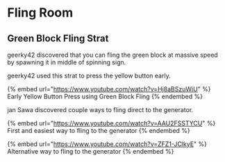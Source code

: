 # Fling Room

## Green Block Fling Strat

geerky42 discovered that you can fling the green block at massive speed by spawning it in middle of spinning sign.

geerky42 used this strat to press the yellow button early.

{% embed url="https://www.youtube.com/watch?v=Hj8aBSzuWiU" %}
Early Yellow Button Press using Green Block Fling
{% endembed %}

jan Sawa discovered couple ways to fling direct to the generator.

{% embed url="https://www.youtube.com/watch?v=AAU2FSSTYCU" %}
First and easiest way to fling to the generator
{% endembed %}

{% embed url="https://www.youtube.com/watch?v=ZFZ1-JClkyE" %}
Alternative way to fling to the generator
{% endembed %}
